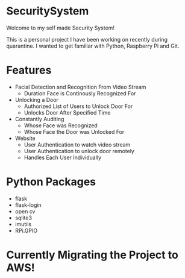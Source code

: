 # SecuritySystem
Welcome to my self made Security System!

This is a personal project I have been working on recently during quarantine. I wanted to get familiar with Python, Raspberry Pi and Git.

# Features
* Facial Detection and Recognition From Video Stream
  * Duration Face is Continously Recognized For
* Unlocking a Door
  * Authorized List of Users to Unlock Door For
  * Unlocks Door After Specified Time
* Constantly Auditing
  * Whose Face was Recognized
  * Whose Face the Door was Unlocked For
* Website
  * User Authentication to watch video stream
  * User Authentication to unlock door remotely
  * Handles Each User Individually

# Python Packages
* flask
* flask-login
* open cv
* sqlite3
* imutils
* RPi.GPIO

# Currently Migrating the Project to AWS!
